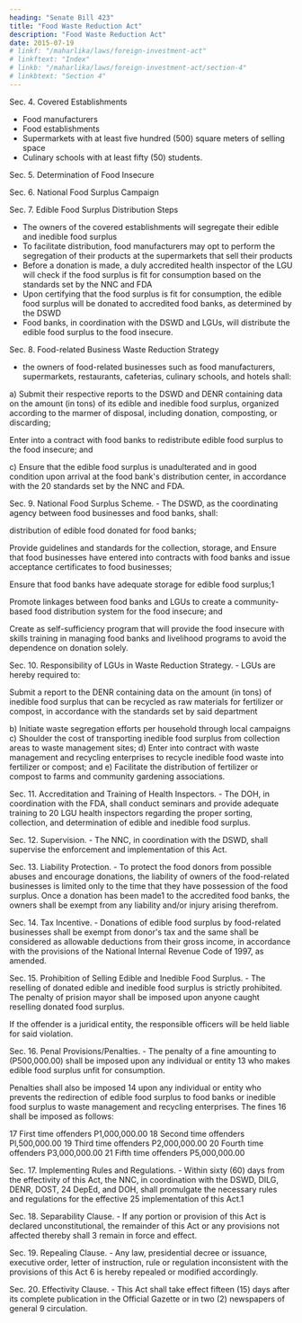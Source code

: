 ```yaml
---
heading: "Senate Bill 423"
title: "Food Waste Reduction Act"
description: "Food Waste Reduction Act"
date: 2015-07-19
# linkf: "/maharlika/laws/foreign-investment-act"
# linkftext: "Index"
# linkb: "/maharlika/laws/foreign-investment-act/section-4"
# linkbtext: "Section 4"
---
```



Sec. 4. Covered Establishments

- Food manufacturers
- Food establishments
- Supermarkets with at least five hundred (500) square meters of selling space
- Culinary schools with at least fifty (50) students.

Sec. 5. Determination of Food Insecure

Sec. 6. National Food Surplus Campaign

Sec. 7. Edible Food Surplus Distribution Steps

- The owners of the covered establishments will segregate their edible and inedible food surplus
- To facilitate distribution, food manufacturers may opt to perform the segregation of their products at the supermarkets that sell their products
- Before a donation is made, a duly accredited health inspector of the LGU will check if the food surplus is fit for consumption based on the standards set by the NNC and FDA
- Upon certifying that the food surplus is fit for consumption, the edible food surplus will be donated to accredited food banks, as determined by the DSWD
- Food banks, in coordination with the DSWD and LGUs, will distribute the edible food surplus to the food insecure.

Sec. 8. Food-related Business Waste Reduction Strategy

- the owners of food-related businesses such as food manufacturers, supermarkets, restaurants, cafeterias, culinary schools, and hotels shall:

a) Submit their respective reports to the DSWD and DENR containing data on the amount (in tons) of its edible and inedible food surplus, organized according to the marmer of disposal, including donation, composting, or discarding;

Enter into a contract with food banks to redistribute edible food surplus to
the food insecure; and

c) Ensure that the edible food surplus is unadulterated and in good condition upon arrival at the food bank's distribution center, in accordance with the 20 standards set by the NNC and FDA.

Sec. 9. National Food Surplus Scheme. - The DSWD, as the coordinating agency between food businesses and food banks, shall:

distribution of edible food donated for food banks;

Provide guidelines and standards for the collection, storage, and Ensure that food businesses have entered into contracts with food banks
and issue acceptance certificates to food businesses;

Ensure that food banks have adequate storage for edible food surplus;1

Promote linkages between food banks and LGUs to create a community-based food distribution system for the food insecure; and

Create as self-sufficiency program that will provide the food insecure with skills training in managing food banks and livelihood programs to avoid the dependence on donation solely.

Sec. 10. Responsibility of LGUs in Waste Reduction Strategy. - LGUs are hereby required to:

Submit a report to the DENR containing data on the amount (in tons) of inedible food surplus that can be recycled as raw materials for fertilizer or compost, in accordance with the standards set by said department

b) Initiate waste segregation efforts per household through local campaigns
c) Shoulder the cost of transporting inedible food surplus from collection areas to waste management sites;
d) Enter into contract with waste management and recycling enterprises to
recycle inedible food waste into fertilizer or compost; and
e) Facilitate the distribution of fertilizer or compost to farms and community
gardening associations.


Sec. 11. Accreditation and Training of Health Inspectors. - The DOH, in coordination with the FDA, shall conduct seminars and provide adequate training to 20 LGU health inspectors regarding the proper sorting, collection, and determination of edible and inedible food surplus.

Sec. 12. Supervision. - The NNC, in coordination with the DSWD, shall supervise
the enforcement and implementation of this Act.

Sec. 13. Liability Protection. - To protect the food donors from possible abuses and encourage donations, the liability of owners of the food-related businesses is limited only to the time that they have possession of the food surplus. Once a donation has been made1 to the accredited food banks, the owners shall be exempt from any liability and/or injury arising therefrom.

Sec. 14. Tax Incentive. - Donations of edible food surplus by food-related businesses shall be exempt from donor's tax and the same shall be considered as allowable deductions from their gross income, in accordance with the provisions of the National Internal Revenue Code of 1997, as amended.

Sec. 15. Prohibition of Selling Edible and Inedible Food Surplus. - The reselling of donated edible and inedible food surplus is strictly prohibited. The penalty of prision mayor shall be imposed upon anyone caught reselling donated food surplus. 

If the offender is a juridical entity, the responsible officers will be held liable for said violation.

Sec. 16. Penal Provisions/Penalties. - The penalty of a fine amounting to (P500,000.00) shall be imposed upon any individual or entity
13 who makes edible food surplus unfit for consumption. 

Penalties shall also be imposed 14 upon any individual or entity who prevents the redirection of edible food surplus to food banks or inedible food surplus to waste management and recycling enterprises. The fines 16 shall be imposed as follows:

17 First time offenders P1,000,000.00
18 Second time offenders
Pl,500,000.00
19 Third time offenders
P2,000,000.00
20 Fourth time offenders
P3,000,000.00
21 Fifth time offenders
P5,000,000.00

Sec. 17. Implementing Rules and Regulations. - Within sixty (60) days from the effectivity of this Act, the NNC, in coordination with the DSWD, DILG, DENR, DOST, 24 DepEd, and DOH, shall promulgate the necessary rules and regulations for the effective 25 implementation of this Act.1 

Sec. 18. Separability Clause. - If any portion or provision of this Act is declared unconstitutional, the remainder of this Act or any provisions not affected thereby shall 3 remain in force and effect.

Sec. 19. Repealing Clause. - Any law, presidential decree or issuance, executive order, letter of instruction, rule or regulation inconsistent with the provisions of this Act 6 is hereby repealed or modified accordingly.

Sec. 20. Effectivity Clause. - This Act shall take effect fifteen (15) days after its complete publication in the Official Gazette or in two (2) newspapers of general 9 circulation.

